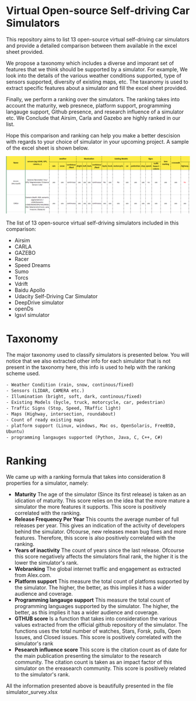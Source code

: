 # Virtual Open-source Self-driving Car Simulators

This repository aims to list 13 open-source virtual self-driving car simulators and provide a detailed comparison between them available in the excel sheet provided.

We propose a taxonomy which includes a diverse and imporant set of features that we think should be supported by a simulator. For example, We look into the details of the various weather conditions supported, type of sensors supported, diversity of existing maps,  etc. The taxanomy is used to extract specific features about a simulator and fill the excel sheet provided.

Finally, we perform a ranking over the simulators. The ranking takes into account the maturity, web presnece, platform support, programming langauge support, Github presence, and research influence of a simulator etc. We Conclude that Airsim, Carla and Gazebo are highly ranked in our list.

Hope this comparison and ranking can help you make a better descision with regards to your choice of simulator in your upcoming project. A sample of the excel sheet is shown below.

![Sample Excel sheet](sample_survey.PNG)

The list of 13 open-source virtual self-driving simulators included in this comparison:
 - Airsim
 - CARLA
 - GAZEBO
 - Racer
 - Speed Dreams
 - Sumo
 - Torcs
 - Vdrift
 - Baidu Apollo
 - Udacity Self-Driving Car Simulator
 - DeepDrive simulator
 - openDs
 - lgsvl simulator

# Taxonomy
The major taxonomy used to classify simulators is presented below. You will notice that we also extracted other info for each simulator that is not present in the taxonomy here, this info is used to help with the ranking scheme used.

    - Weather Condition (rain, snow, continous/fixed)
    - Sensors (LIDAR, CAMERA etc.)
    - Illumination (bright, soft, dark, continous/fixed)
    - Existing Models (bycle, truck, motorcycle, car, pedestrian)
    - Traffic Signs (Stop, Speed, TRaffic light)
    - Maps (Highway, intersection, roundabout)
    - Count of ready existing maps
    - platform support (Linux, windows, Mac os, OpenSolaris, FreeBSD, Ubuntu)
    - programming langauges supported (Python, Java, C, C++, C#)

# Ranking
We came up with a ranking formula that takes into consideration 8 properties for a simulator, namely:
- **Maturity** The age of the simulator (Since its first release) is taken as an idication of maturity. This score relies on the idea that the more mature a simulator the more features it supports. This score is positively correlated with the ranking.
- **Release Frequency Per Year** This counts the average number of full releases per year. This gives an indication of the activity of developers behind the simulator. Ofcourse, new releases mean bug fixes and more features. Therefore, this score is also positively correlated with the ranking.  
- **Years of inactivity** The count of years since the last release. Ofcourse this score negatively affects the simulators final rank, the higher it is the lower the simulator's rank.
- **Webranking** The global internet traffic and engagement as extracted from Alex.com.
- **Platform support**	This measure the total count of platfoms supported by the simulator. The higher, the better, as this implies it has a wider audience and coverage.
- **Programming langauge support**	This measure the total count of programming languages supported by the simulator. The higher, the better, as this implies it has a wider audience and coverage.
- **GTHUB score** Is a function that takes into consideration the various values extracted from the official github repository of the simulator. The functions uses the total number of watches, Stars, Forsk, pulls, Open Issues, and Closed issues. This score is positively correlated with the simulator's rank 
- **Pesearch influence score** This score is the citation count as of date for the main publication presenting the simulator to the research community. The citation count is taken as an impact factor of this simulator on the ereasearch community. This score is positively related to the simulator's rank.


All the information presented above is beautifully presented in the file simulator_survey.xlsx



